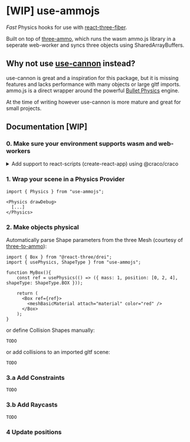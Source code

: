 # [WIP] use-ammojs

*Fast* Physics hooks for use with [react-three-fiber](https://github.com/pmndrs/react-three-fiber).

Built on top of [three-ammo](https://github.com/infinitelee/three-ammo), which runs the wasm ammo.js library in a seperate web-worker and syncs three objects using SharedArrayBuffers.

## Why not use [use-cannon](https://github.com/pmndrs/use-cannon) instead?

use-cannon is great and a inspiration for this package, but it is missing features and lacks performance with many objects or large gltf imports. ammo.js is a direct wrapper around the powerful [Bullet Physics](http://www.bulletphysics.org/) engine.

At the time of writing however use-cannon is more mature and great for small projects.


## Documentation [WIP]

### 0. Make sure your environment supports wasm and web-workers

<details> 
<summary> Add support to react-scripts (create-react-app) using @craco/craco </summary>

1. `yarn add @craco/craco worker-loader --dev`
2. Replace `react-scripts` with `craco` in your `package.json` (see [@craco/craco](https://www.npmjs.com/package/@craco/craco) documentation)
3. Add `craco.config.js` to project root:
```js
const { addBeforeLoader, loaderByName } = require("@craco/craco");

module.exports = {
  webpack: {
    configure: (webpackConfig) => {
      const wasmExtensionRegExp = /\.wasm$/;
      webpackConfig.resolve.extensions.push(".wasm");

      webpackConfig.module.rules.forEach((rule) => {
        (rule.oneOf || []).forEach((oneOf) => {
          if (oneOf.loader && oneOf.loader.indexOf("file-loader") >= 0) {
            oneOf.exclude.push(wasmExtensionRegExp);
          }
        });
      });

      const wasmLoader = {
        test: /\.wasm$/,
        type: "javascript/auto",
        loaders: ["file-loader"],
      };

      addBeforeLoader(webpackConfig, loaderByName("file-loader"), wasmLoader);

      webpackConfig.module.rules.push({
        test: /\.worker\.js$/,
        use: { loader: "worker-loader" },
      });

      return webpackConfig;
    },
  },
};
```

For local development with `yarn link` also add: 

```js
const path = require("path");

[...]

// Fix that prevents a duplicate react library being used when using a linked yarn package
webpackConfig.resolve.alias = {
  ...webpackConfig.resolve.alias,
  react: path.resolve("./node_modules/react"),
  "react-three-fiber": path.resolve("./node_modules/react-three-fiber"),
  three: path.resolve("./node_modules/three"),
};

[...]
```


</details>

### 1. Wrap your scene in a Physics Provider
```tsx
import { Physics } from "use-ammojs";

<Physics drawDebug>
  [...] 
</Physics>
```

### 2. Make objects physical

Automatically parse Shape parameters from the three Mesh (courtesy of [three-to-ammo](https://github.com/InfiniteLee/three-to-ammo)):

```tsx
import { Box } from "@react-three/drei";
import { usePhysics, ShapeType } from "use-ammojs";

function MyBox(){
    const ref = usePhysics(() => ({ mass: 1, position: [0, 2, 4], shapeType: ShapeType.BOX }));

    return (
      <Box ref={ref}>
        <meshBasicMaterial attach="material" color="red" />
      </Box>
    );
}
```

or define Collision Shapes manually:
```
TODO
```

or add collisions to an imported gltf scene:
```
TODO
```

### 3.a Add Constraints

```
TODO
```


### 3.b Add Raycasts

```
TODO
```


### 4 Update positions